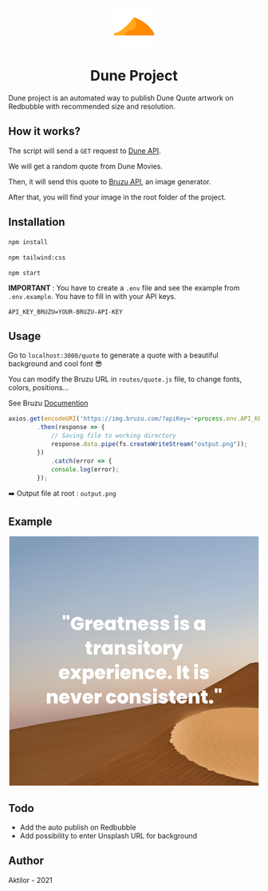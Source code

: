 <p align="center"> 
  <img src="images/dune.png" alt="Dune Project Logo" width="80px" height="80px">
</p>
<h1 align="center">Dune Project</h1>

Dune project is an automated way to publish Dune Quote artwork on Redbubble with recommended size and resolution.


## How it works?
The script will send a `GET` request to [Dune API](https://github.com/ywalia01/dune-api).

We will get a random quote from Dune Movies.

Then, it will send this quote to [Bruzu API](https://docs.bruzu.com/), an image generator.

After that, you will find your image in the root folder of the project.


## Installation
```npm install```

```npm tailwind:css```

```npm start```

**IMPORTANT** : You have to create a `.env` file and see the example from `.env.example`. You have to fill in with your API keys. 

```
API_KEY_BRUZU=YOUR-BRUZU-API-KEY
```


## Usage
Go to `localhost:3000/quote` to generate a quote with a beautiful background and cool font 😎

You can modify the Bruzu URL in `routes/quote.js` file, to change fonts, colors, positions...

See Bruzu [Documention](https://docs.bruzu.com/)

```js
axios.get(encodeURI('https://img.bruzu.com/?apiKey='+process.env.API_KEY_BRUZU+'&backgroundImage=https://source.unsplash.com/zuueig1w8WI/7632x6480&h=6480&w=7632&a.text=' + quote + '&a.color=white&a.fontFamily=Poppins&a.fontWeight=800&a.width=7632&a.fs=375&a.ta=center'), {responseType: "stream"} )  
        .then(response => {  
            // Saving file to working directory  
            response.data.pipe(fs.createWriteStream("output.png"));  
        })  
            .catch(error => {  
            console.log(error);  
        }); 
```

➡️ Output file at root : `output.png`


## Example
<p align="center"> 
  <img src="images/output.png" alt="Dune Project Example" width="500px">
</p>


## Todo
* Add the auto publish on Redbubble
* Add possibility to enter Unsplash URL for background


## Author
Aktilor - 2021